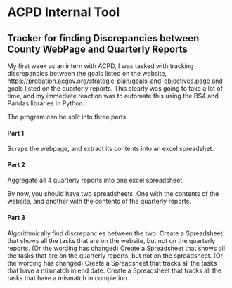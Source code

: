 # ACPD Internal Tool 
## Tracker for finding Discrepancies between County WebPage and Quarterly Reports

My first week as an intern with ACPD, I was tasked with tracking discrepancies between the goals listed on the website, 
https://probation.acgov.org/strategic-plan/goals-and-objectives.page
and goals listed on the quarterly reports. This clearly was going to take a lot of time, and my immediate reaction was to automate this using the BS4 and Pandas libraries in Python. 

The program can be split into three parts. 

#### Part 1 
Scrape the webpage, and extract its contents into an excel spreadshet. 

#### Part 2 
Aggregate all 4 quarterly reports into one excel spreadsheet. 

By now, you should have two spreadsheets. One with the contents of the website, and another with the contents of the quarterly reports. 

#### Part 3 
Algorithmically find discrepancies between the two. 
Create a Spreadsheet that shows all the tasks that are on the website, but not on the quarterly reports. (Or the wording has changed)
Create a Spreadsheet that shows all the tasks that are on the quarterly reports, but not on the spreadsheet. (Or the wording has changed)
Create a Spreadsheet that tracks all the tasks that have a mismatch in end date.
Create a Spreadsheet that tracks all the tasks that have a mismatch in completion.


